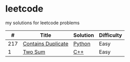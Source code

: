 # leetcode
my solutions for leetcode problems

| # | Title | Solution | Difficulty |
|---| ----- | -------- | ---------- |
|217|[Contains Duplicate](https://leetcode.com/problems/contains-duplicate/)|[Python](./contains_duplicate.py)|Easy|
|1|[Two Sum](https://leetcode.com/problems/two-sum/)|[C++](./two_sum.py)|Easy|